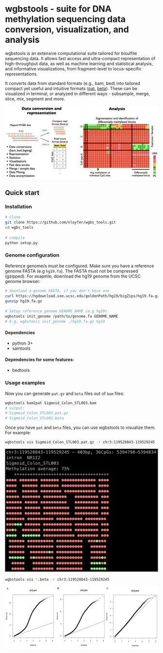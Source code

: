 # wgbstools - suite for DNA methylation sequencing data conversion, visualization, and analysis
wgbstools is an extensive computational suite tailored for bisulfite sequencing data. 
It allows fast access and ultra-compact representation of high-throughput data,
as well as machine learning and statistical analysis, and informative visualizations, 
from fragment-level to locus-specific representations.

It converts data from standard formats (e.g., bam, bed) into tailored compact yet useful and intuitive formats ([pat](docs/pat_format.md), [beta](docs/beta_format.md)).
These can be visualized in terminal, or analyzed in different ways - subsample, merge, slice, mix, segment and more.

![alt text](docs/img/wgbstools_overview.png "wgbstools overview")

## Quick start
### Installation

```bash
# Clone
git clone https://github.com/nloyfer/wgbs_tools.git
cd wgbs_tools

# compile
python setup.py
```

### Genome configuration
Reference genome/s must be configured. Make sure you have a reference genome FASTA (e.g `hg19.fa`).
The FASTA must not be compressed (gzipped).
For exapmle, download the hg19 genome from the UCSC genome browser:
```bash
# download a genome FASTA, if you don't have one
curl https://hgdownload.soe.ucsc.edu/goldenPath/hg19/bigZips/hg19.fa.gz -o hg19.fa.gz
gunzip hg19.fa.gz

# Setup reference genome GENOME_NAME (e.g hg19).
wgbstools init_genome /path/to/genome.fa GENOME_NAME
# E.g, wgbstools init_genome ./hg19.fa.gz hg19
```
#### Dependencies
- python 3+
- samtools
#### Dependencies for some features:
- bedtools


### Usage examples
Now you can generate `pat.gz` and `beta` files out of `bam` files:
```bash
wgbstools bam2pat Sigmoid_Colon_STL003.bam
# output:
# Sigmoid_Colon_STL003.pat.gz
# Sigmoid_Colon_STL003.beta
```

Once you have `pat` and `beta` files, you can use wgbstools to visualize them. For example:

```bash
wgbstools vis Sigmoid_Colon_STL003.pat.gz -r chr3:119528843-119529245
```
![alt text](docs/img/colon.pat.png "pat vis example")

```bash
wgbstools vis *.beta -r chr3:119528843-119529245
```
![alt text](docs/img/colon.beta.png "beta vis example")
